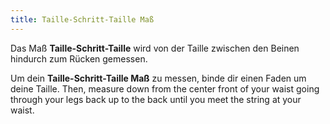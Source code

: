 ```yaml
---
title: Taille-Schritt-Taille Maß
---
```


Das Maß **Taille-Schritt-Taille** wird von der Taille zwischen den Beinen hindurch zum Rücken gemessen.

Um dein **Taille-Schritt-Taille Maß** zu messen, binde dir einen Faden um deine Taille. Then, measure down from the center front of your waist going through your legs back up to the back until you meet the string at your waist.
